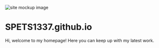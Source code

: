 ![site mockup image](http://i.imgur.com/jcbAjJd.jpg)

# SPETS1337.github.io
Hi, welcome to my homepage! Here you can keep up with my latest work.
